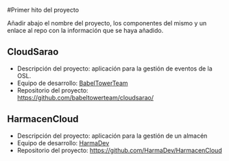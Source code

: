 #Primer hito del proyecto

Añadir abajo el nombre del proyecto, los componentes del mismo y un enlace al repo con la información que se haya añadido.

CloudSarao
----------
- Descripción del proyecto: aplicación para la gestión de eventos de la OSL.
- Equipo de desarrollo: [BabelTowerTeam](https://github.com/babeltowerteam/cloudsarao/blob/master/README.md)
- Repositorio del proyecto: https://github.com/babeltowerteam/cloudsarao/


HarmacenCloud
-------------
- Descripción del proyecto: aplicación para la gestión de un almacén
- Equipo de desarrollo: [HarmaDev](https://github.com/orgs/HarmaDev/people)
- Repositorio del proyecto: https://github.com/HarmaDev/HarmacenCloud
